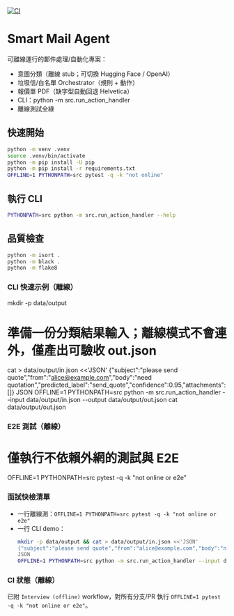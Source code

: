 [![CI](https://github.com/YOU-JIE-hub/smart-mail-agent/actions/workflows/ci.yaml/badge.svg)](https://github.com/YOU-JIE-hub/smart-mail-agent/actions/workflows/ci.yaml)

# Smart Mail Agent

可離線運行的郵件處理/自動化專案：
- 意圖分類（離線 stub；可切換 Hugging Face / OpenAI）
- 垃圾信/白名單 Orchestrator（規則 + 動作）
- 報價單 PDF（缺字型自動回退 Helvetica）
- CLI：python -m src.run_action_handler
- 離線測試全綠

## 快速開始
```bash
python -m venv .venv
source .venv/bin/activate
python -m pip install -U pip
python -m pip install -r requirements.txt
OFFLINE=1 PYTHONPATH=src pytest -q -k "not online"
```

## 執行 CLI
```bash
PYTHONPATH=src python -m src.run_action_handler --help
```

## 品質檢查
```bash
python -m isort .
python -m black .
python -m flake8
```

<!-- CLI_QUICK_EXAMPLE:START -->
### CLI 快速示例（離線）
mkdir -p data/output
# 準備一份分類結果輸入；離線模式不會連外，僅產出可驗收 out.json
cat > data/output/in.json <<'JSON'
{"subject":"please send quote","from":"alice@example.com","body":"need quotation","predicted_label":"send_quote","confidence":0.95,"attachments":[]}
JSON
OFFLINE=1 PYTHONPATH=src python -m src.run_action_handler --input data/output/in.json --output data/output/out.json
cat data/output/out.json
<!-- CLI_QUICK_EXAMPLE:END -->

<!-- E2E_OFFLINE:START -->
### E2E 測試（離線）
# 僅執行不依賴外網的測試與 E2E
OFFLINE=1 PYTHONPATH=src pytest -q -k "not online or e2e"
<!-- E2E_OFFLINE:END -->

<!-- INTERVIEW_QUICKCHECK:START -->
### 面試快檢清單
- 一行離線測：`OFFLINE=1 PYTHONPATH=src pytest -q -k "not online or e2e"`
- 一行 CLI demo：
  ```bash
  mkdir -p data/output && cat > data/output/in.json <<'JSON'
  {"subject":"please send quote","from":"alice@example.com","body":"need quotation","predicted_label":"send_quote","confidence":0.95,"attachments":[]}
  JSON
  OFFLINE=1 PYTHONPATH=src python -m src.run_action_handler --input data/output/in.json --output data/output/out.json && cat data/output/out.json
  ```
<!-- INTERVIEW_QUICKCHECK:END -->

<!-- CI_STATUS:START -->
### CI 狀態（離線）
已附 `Interview (offline)` workflow，對所有分支/PR 執行 `OFFLINE=1 pytest -q -k "not online or e2e"`。
<!-- CI_STATUS:END -->
